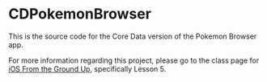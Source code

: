 CDPokemonBrowser
================

This is the source code for the Core Data version of the Pokemon Browser app.

For more information regarding this project, please go to the class page for [iOS From the Ground Up](http://www.reddit.com/r/iosfromthegroundup/), specifically Lesson 5.

